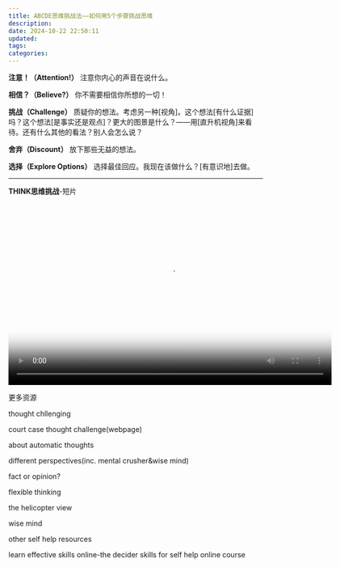 ```yaml
---
title: ABCDE思维挑战法——如何用5个步骤挑战思维
description:
date: 2024-10-22 22:50:11
updated:
tags:
categories:
---
```

**注意！（Attention!）**
注意你内心的声音在说什么。

**相信？（Believe?）** 
你不需要相信你所想的一切！

**挑战（Challenge）**
质疑你的想法。考虑另一种[视角]。这个想法[有什么证据]吗？这个想法[是事实还是观点]？更大的图景是什么？——用[直升机视角]来看待。还有什么其他的看法？别人会怎么说？

**舍弃（Discount）**
放下那些无益的想法。

**选择（Explore Options）**
选择最佳回应。我现在该做什么？[有意识地]去做。

---

**THINK思维挑战**-短片

<video width="640" height="360" controls="controls"  poster="/images/getselfhelp/thinkposter.jpg">
<source src="https://pub-fc357e9fb3f444e694b227ed64be66b9.r2.dev/abcdethoughtchallenging/THINK%20-%20Responding%20to%20Thoughts.mp4" type="video/mp4">
<track label="English-中文" kind="subtitles" srclang="en-zh" src="/images/getselfhelp/think.vtt" default>
</video>


更多资源

thought chllenging

court case thought challenge(webpage)

about automatic thoughts

different perspectives(inc. mental crusher&wise mind)

fact or opinion?

flexible thinking

the helicopter view

wise mind

other self help resources

learn effective skills online-the decider skills for self help online course